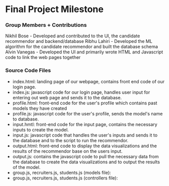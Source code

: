 # Final Project Milestone

### Group Members + Contributions
Nikhil Bose
    - Developed and contributed to the UI, the candidate recommendor and backend/database
Ribhu Lahiri
    - Developed the ML algorithm for the candidate recommendor and built the database schema
Alvin Vanegas
    - Developed the UI and primarily wrote HTML and Javascript code to link the web pages together

### Source Code Files
- index.html: landing page of our webpage, contains front end code of our login page.
- index.js: javascript code for our login page, handles user input for entering out web page and sends it to the database.
- profile.html: front-end code for the user's profile which contains past models they have created
- profile.js: javascript code for the user's profile, sends the model's name to database.
- input.hmtl: front-end code for the input page, contains the necessary inputs to create the model.
- input.js: javascript code that handles the user's inputs and sends it to the database and to the script to run the recommendor.
- output.html: front-end code to display the data visualizations and the results of the recommendor base on the users input.
- output.js: contains the javascript code to pull the necessary data from the database to create the data visualizations and to output the results of the model.
- group.js, recruiters.js, students.js (models file): 
- group.js, recruiters.js, students.js (controllers file):